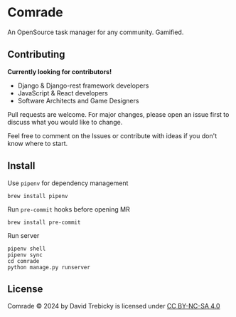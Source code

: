 # Comrade

An OpenSource task manager for any community. Gamified.

## Contributing

**Currently looking for contributors!** 
- Django & Django-rest framework developers
- JavaScript & React developers
- Software Architects and Game Designers

Pull requests are welcome. For major changes, please open an issue first
to discuss what you would like to change.


Feel free to comment on the Issues or contribute with ideas if you don't know where to start.

## Install

Use `pipenv` for dependency management 
```
brew install pipenv
```

Run `pre-commit` hooks before opening MR
```
brew install pre-commit
```

Run server
```
pipenv shell
pipenv sync
cd comrade
python manage.py runserver
```

## License

Comrade © 2024 by David Trebicky is licensed under [CC BY-NC-SA 4.0](http://creativecommons.org/licenses/by-nc-sa/4.0/)
